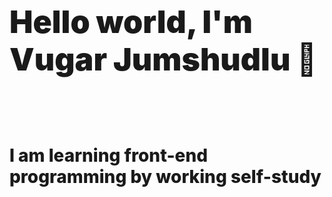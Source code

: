<h1 style="font-weight: 1000; font-size: 50px">Hello world, I'm Vugar Jumshudlu 👋</h1>
<br>
<br>
<h1 style="font-weight: 800;">I am learning front-end programming by working self-study</h1>